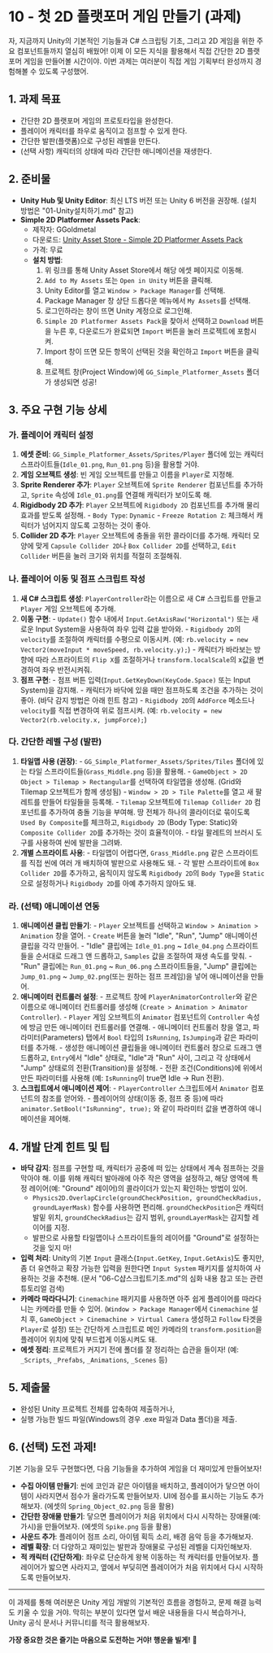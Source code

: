 # 10 - 첫 2D 플랫포머 게임 만들기 (과제)

자, 지금까지 Unity의 기본적인 기능들과 C# 스크립팅 기초, 그리고 2D 게임을 위한 주요 컴포넌트들까지 열심히 배웠어! 이제 이 모든 지식을 활용해서 직접 간단한 2D 플랫포머 게임을 만들어볼 시간이야. 이번 과제는 여러분이 직접 게임 기획부터 완성까지 경험해볼 수 있도록 구성했어.

## 1. 과제 목표

-   간단한 2D 플랫포머 게임의 프로토타입을 완성한다.
-   플레이어 캐릭터를 좌우로 움직이고 점프할 수 있게 한다.
-   간단한 발판(플랫폼)으로 구성된 레벨을 만든다.
-   (선택 사항) 캐릭터의 상태에 따라 간단한 애니메이션을 재생한다.

## 2. 준비물

-   **Unity Hub 및 Unity Editor**: 최신 LTS 버전 또는 Unity 6 버전을 권장해. (설치 방법은 "01-Unity설치하기.md" 참고)
-   **Simple 2D Platformer Assets Pack**:
    -   제작자: GGoldmetal
    -   다운로드: [Unity Asset Store - Simple 2D Platformer Assets Pack](https://assetstore.unity.com/packages/2d/characters/simple-2d-platformer-assets-pack-188518)
    -   가격: 무료
    -   **설치 방법**:
        1.  위 링크를 통해 Unity Asset Store에서 해당 에셋 페이지로 이동해.
        2.  `Add to My Assets` 또는 `Open in Unity` 버튼을 클릭해.
        3.  Unity Editor를 열고 `Window > Package Manager`를 선택해.
        4.  Package Manager 창 상단 드롭다운 메뉴에서 `My Assets`를 선택해.
        5.  로그인하라는 창이 뜨면 Unity 계정으로 로그인해.
        6.  `Simple 2D Platformer Assets Pack`을 찾아서 선택하고 `Download` 버튼을 누른 후, 다운로드가 완료되면 `Import` 버튼을 눌러 프로젝트에 포함시켜.
        7.  Import 창이 뜨면 모든 항목이 선택된 것을 확인하고 `Import` 버튼을 클릭해.
        8.  프로젝트 창(Project Window)에 `GG_Simple_Platformer_Assets` 폴더가 생성되면 성공!

## 3. 주요 구현 기능 상세

### 가. 플레이어 캐릭터 설정

1.    **에셋 준비**: `GG_Simple_Platformer_Assets/Sprites/Player` 폴더에 있는 캐릭터 스프라이트들(`Idle_01.png`, `Run_01.png` 등)을 활용할 거야.
2.    **게임 오브젝트 생성**: 빈 게임 오브젝트를 만들고 이름을 `Player`로 지정해.
3.    **Sprite Renderer 추가**: `Player` 오브젝트에 `Sprite Renderer` 컴포넌트를 추가하고, `Sprite` 속성에 `Idle_01.png`를 연결해 캐릭터가 보이도록 해.
4.    **Rigidbody 2D 추가**: `Player` 오브젝트에 `Rigidbody 2D` 컴포넌트를 추가해 물리 효과를 받도록 설정해.
    -   `Body Type`: `Dynamic`
    -   `Freeze Rotation Z`: 체크해서 캐릭터가 넘어지지 않도록 고정하는 것이 좋아.
5.    **Collider 2D 추가**: `Player` 오브젝트에 충돌을 위한 콜라이더를 추가해. 캐릭터 모양에 맞게 `Capsule Collider 2D`나 `Box Collider 2D`를 선택하고, `Edit Collider` 버튼을 눌러 크기와 위치를 적절히 조절해줘.

### 나. 플레이어 이동 및 점프 스크립트 작성

1.    **새 C# 스크립트 생성**: `PlayerController`라는 이름으로 새 C# 스크립트를 만들고 `Player` 게임 오브젝트에 추가해.
2.    **이동 구현**:
    -   `Update()` 함수 내에서 `Input.GetAxisRaw("Horizontal")` 또는 새로운 Input System을 사용하여 좌우 입력 값을 받아와.
    -   `Rigidbody 2D`의 `velocity`를 조절하여 캐릭터를 수평으로 이동시켜. (예: `rb.velocity = new Vector2(moveInput * moveSpeed, rb.velocity.y);`)
    -   캐릭터가 바라보는 방향에 따라 스프라이트의 `Flip X`를 조절하거나 `transform.localScale`의 x값을 변경하여 좌우 반전시켜줘.
3.    **점프 구현**:
    -   점프 버튼 입력(`Input.GetKeyDown(KeyCode.Space)` 또는 Input System)을 감지해.
    -   캐릭터가 바닥에 있을 때만 점프하도록 조건을 추가하는 것이 좋아. (바닥 감지 방법은 아래 힌트 참고)
    -   `Rigidbody 2D`의 `AddForce` 메소드나 `velocity`를 직접 변경하여 위로 점프시켜. (예: `rb.velocity = new Vector2(rb.velocity.x, jumpForce);`)

### 다. 간단한 레벨 구성 (발판)

1.    **타일맵 사용 (권장)**:
    -   `GG_Simple_Platformer_Assets/Sprites/Tiles` 폴더에 있는 타일 스프라이트들(`Grass_Middle.png` 등)을 활용해.
    -   `GameObject > 2D Object > Tilemap > Rectangular`를 선택하여 타일맵을 생성해. (Grid와 Tilemap 오브젝트가 함께 생성됨)
    -   `Window > 2D > Tile Palette`를 열고 새 팔레트를 만들어 타일들을 등록해.
    -   `Tilemap` 오브젝트에 `Tilemap Collider 2D` 컴포넌트를 추가하여 충돌 기능을 부여해. 땅 전체가 하나의 콜라이더로 묶이도록 `Used By Composite`를 체크하고, `Rigidbody 2D` (Body Type: Static)와 `Composite Collider 2D`를 추가하는 것이 효율적이야.
    -   타일 팔레트의 브러시 도구를 사용하여 씬에 발판을 그려봐.
2.    **개별 스프라이트 사용**:
    -   타일맵이 어렵다면, `Grass_Middle.png` 같은 스프라이트를 직접 씬에 여러 개 배치하여 발판으로 사용해도 돼.
    -   각 발판 스프라이트에 `Box Collider 2D`를 추가하고, 움직이지 않도록 `Rigidbody 2D`의 `Body Type`을 `Static`으로 설정하거나 `Rigidbody 2D`를 아예 추가하지 않아도 돼.

### 라. (선택) 애니메이션 연동

1.    **애니메이션 클립 만들기**:
    -   `Player` 오브젝트를 선택하고 `Window > Animation > Animation` 창을 열어.
    -   `Create` 버튼을 눌러 "Idle", "Run", "Jump" 애니메이션 클립을 각각 만들어.
    -   "Idle" 클립에는 `Idle_01.png` ~ `Idle_04.png` 스프라이트들을 순서대로 드래그 앤 드롭하고, `Samples` 값을 조절하여 재생 속도를 맞춰.
    -   "Run" 클립에는 `Run_01.png` ~ `Run_06.png` 스프라이트들을, "Jump" 클립에는 `Jump_01.png` ~ `Jump_02.png`(또는 원하는 점프 프레임)을 넣어 애니메이션을 만들어.
2.    **애니메이터 컨트롤러 설정**:
    -   프로젝트 창에 `PlayerAnimatorController`와 같은 이름으로 애니메이터 컨트롤러를 생성해 (`Create > Animation > Animator Controller`).
    -   `Player` 게임 오브젝트의 `Animator` 컴포넌트의 `Controller` 속성에 방금 만든 애니메이터 컨트롤러를 연결해.
    -   애니메이터 컨트롤러 창을 열고, 파라미터(Parameters) 탭에서 `Bool` 타입의 `IsRunning`, `IsJumping`과 같은 파라미터를 추가해.
    -   생성한 애니메이션 클립들을 애니메이터 컨트롤러 창으로 드래그 앤 드롭하고, `Entry`에서 "Idle" 상태로, "Idle"과 "Run" 사이, 그리고 각 상태에서 "Jump" 상태로의 전환(Transition)을 설정해.
    -   전환 조건(Conditions)에 위에서 만든 파라미터를 사용해 (예: `IsRunning`이 true면 Idle -> Run 전환).
3.    **스크립트에서 애니메이션 제어**:
    -   `PlayerController` 스크립트에서 `Animator` 컴포넌트의 참조를 얻어와.
    -   플레이어의 상태(이동 중, 점프 중 등)에 따라 `animator.SetBool("IsRunning", true);` 와 같이 파라미터 값을 변경하여 애니메이션을 제어해.

## 4. 개발 단계 힌트 및 팁

-   **바닥 감지**: 점프를 구현할 때, 캐릭터가 공중에 떠 있는 상태에서 계속 점프하는 것을 막아야 해. 이를 위해 캐릭터 발아래에 아주 작은 영역을 설정하고, 해당 영역에 특정 레이어(예: "Ground" 레이어)의 콜라이더가 있는지 확인하는 방법이 있어.
    -   `Physics2D.OverlapCircle(groundCheckPosition, groundCheckRadius, groundLayerMask)` 함수를 사용하면 편리해. `groundCheckPosition`은 캐릭터 발밑 위치, `groundCheckRadius`는 감지 범위, `groundLayerMask`는 감지할 레이어를 지정.
    -   발판으로 사용할 타일맵이나 스프라이트들의 레이어를 "Ground"로 설정하는 것을 잊지 마!
-   **입력 처리**: Unity의 기본 `Input` 클래스(`Input.GetKey`, `Input.GetAxis`)도 좋지만, 좀 더 유연하고 확장 가능한 입력을 원한다면 `Input System` 패키지를 설치하여 사용하는 것을 추천해. (문서 "06-C샵스크립트기초.md"의 심화 내용 참고 또는 관련 튜토리얼 검색)
-   **카메라 따라다니기**: `Cinemachine` 패키지를 사용하면 아주 쉽게 플레이어를 따라다니는 카메라를 만들 수 있어. (`Window > Package Manager`에서 `Cinemachine` 설치 후, `GameObject > Cinemachine > Virtual Camera` 생성하고 `Follow` 타겟을 `Player`로 설정) 또는 간단하게 스크립트로 메인 카메라의 `transform.position`을 플레이어 위치에 맞춰 부드럽게 이동시켜도 돼.
-   **에셋 정리**: 프로젝트가 커지기 전에 폴더를 잘 정리하는 습관을 들이자! (예: `_Scripts`, `_Prefabs`, `_Animations`, `_Scenes` 등)

## 5. 제출물

-   완성된 Unity 프로젝트 전체를 압축하여 제출하거나,
-   실행 가능한 빌드 파일(Windows의 경우 .exe 파일과 Data 폴더)을 제출.

## 6. (선택) 도전 과제!

기본 기능을 모두 구현했다면, 다음 기능들을 추가하여 게임을 더 재미있게 만들어보자!

-   **수집 아이템 만들기**: 씬에 코인과 같은 아이템을 배치하고, 플레이어가 닿으면 아이템이 사라지면서 점수가 올라가도록 만들어보자. UI에 점수를 표시하는 기능도 추가해보자. (에셋의 `Spring_Object_02.png` 등을 활용)
-   **간단한 장애물 만들기**: 닿으면 플레이어가 처음 위치에서 다시 시작하는 장애물(예: 가시)을 만들어보자. (에셋의 `Spike.png` 등을 활용)
-   **사운드 추가**: 플레이어 점프 소리, 아이템 획득 소리, 배경 음악 등을 추가해보자.
-   **레벨 확장**: 더 다양하고 재미있는 발판과 장애물로 구성된 레벨을 디자인해보자.
-   **적 캐릭터 (간단하게)**: 좌우로 단순하게 왕복 이동하는 적 캐릭터를 만들어보자. 플레이어가 밟으면 사라지고, 옆에서 부딪히면 플레이어가 처음 위치에서 다시 시작하도록 만들어보자.

---

이 과제를 통해 여러분은 Unity 게임 개발의 기본적인 흐름을 경험하고, 문제 해결 능력도 키울 수 있을 거야. 막히는 부분이 있다면 앞서 배운 내용들을 다시 복습하거나, Unity 공식 문서나 커뮤니티를 적극 활용해보자.

**가장 중요한 것은 즐기는 마음으로 도전하는 거야! 행운을 빌게!** 🚀 